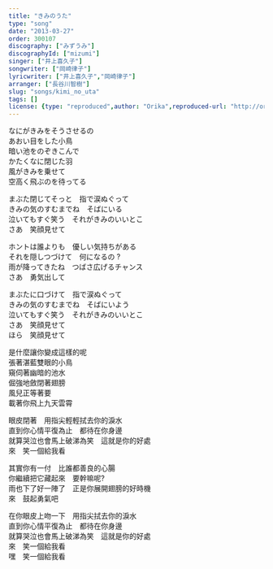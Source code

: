```yaml
---
title: "きみのうた"
type: "song"
date: "2013-03-27"
order: 300107
discography: ["みずうみ"]
discographyId: ["mizumi"]
singer: ["井上喜久子"]
songwriter: ["岡崎律子"]
lyricwriter: ["井上喜久子","岡崎律子"]
arranger: ["長谷川智樹"]
slug: "songs/kimi_no_uta"
tags: []
license: {type: "reproduced",author: "Orika",reproduced-url: "http://orikamushi.myweb.hinet.net",reproduced-website: "織歌蟲"}
---
```


なにがきみをそうさせるの   
あおい目をした小鳥   
暗い池をのぞきこんで   
かたくなに閉じた羽   
風がきみを乗せて   
空高く飛ぶのを待ってる   
  
まぶた閉じてそっと　指で涙ぬぐって   
きみの気のすむまでね　そばにいる   
泣いてもすぐ笑う　それがきみのいいとこ   
さあ　笑顔見せて   
  
ホントは誰よりも　優しい気持ちがある   
それを隠しつづけて　何になるの ?   
雨が降ってきたね　つばさ広げるチャンス   
さあ　勇気出して   
  
まぶたに口づけて　指で涙ぬぐって   
きみの気のすむまでね　そばにいよう   
泣いてもすぐ笑う　それがきみのいいとこ   
さあ　笑顔見せて   
ほら　笑顔見せて   
  
是什麼讓你變成這樣的呢  
張著湛藍雙眼的小鳥  
窺伺著幽暗的池水  
倔強地斂閉著翅膀  
風兒正等著要  
載著你飛上九天雲霄  
  
眼皮閉著　用指尖輕輕拭去你的淚水  
直到你心情平復為止　都待在你身邊  
就算哭泣也會馬上破涕為笑　這就是你的好處  
來　笑一個給我看  
  
其實你有一付　比誰都善良的心腸  
你繼續把它藏起來　要幹嘛呢?   
雨也下了好一陣了　正是你展開翅膀的好時機  
來　鼓起勇氣吧  
  
在你眼皮上吻一下　用指尖拭去你的淚水  
直到你心情平復為止　都待在你身邊  
就算哭泣也會馬上破涕為笑　這就是你的好處  
來　笑一個給我看  
嘿　笑一個給我看
